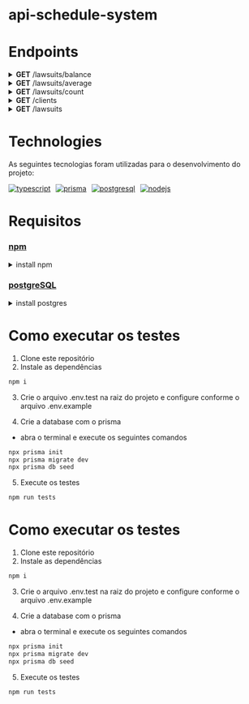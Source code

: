 # api-schedule-system

# Endpoints

<div>
  <details>
    <summary><strong>GET</strong> /lawsuits/balance</summary>
    <div>
      <p> Usado para calcular a soma dos valores dos processos de um cliente </p>
      <div>
        <p> Aceita o envio dos parâmetros 'isActive' e 'clientId' via query string </p>
        <br>
        <ul>
          <li>
          O parâmetro 'isActive' é um filtro para o estado dos processos. Se o valor fornecido é true, retorna balanço de processo ativos. Se false, retorna o balanço de processos inativos. Qualquer outro valor retorna o balanço geral.
          </li>
          <li>
            O parâmetro 'clientId' filtra os processos por cliente.
          </li>
        </ul>
      </div>
    </div>
    <br>
    O formato de saída é:

    ```json 
      {"total": "R$ 1000,00"}
    ```
  </details>

  <details>
    <summary><strong>GET</strong> /lawsuits/average</summary>
    <div>
      <p> Usado para calcular a média de valores dos processos existentes </p>
      <div>
        <p> Aceita o envio dos parâmetros 'state' e 'clientId' via query string </p>
        <br>
        <ul>
          <li>
          O parâmetro 'state' filtra os processos pelo estado no qual este estes estão baseados. Quando fornecido, a média de valores retornada é correspondente apenas ao estado.
          </li>
          <li>
            O parâmetro 'clientId' filtra os processos por cliente.
          </li>
        </ul>
      </div>
    </div>
    <br>
    O formato de saída é:

    ```json 
      {"total": "R$ 1000,00"}
    ```
  </details>

  <details>
    <summary><strong>GET</strong> /lawsuits/count</summary>
    <div>
      <p> Usado para obter a quantidade de processos existentes com valores maiores do que o fornecido </p>
      <div>
        <p> É obrigatório fornecer o parâmetro 'minCharge' via query string</p>
        <br>
        <ul>
          <li>
          O parâmetro 'minCharge' fornece um filtro para que o programa retorne todos os processos que tenham valores maiores do que este.
          </li>
        </ul>
      </div>
    </div>
    <br>
    O formato de saída é:

    ```json 
      {"lawsuitCount": 2}
    ```
  </details>

  <details>
    <summary><strong>GET</strong> /clients</summary>
    <div>
      <p> Usado para obter uma lista com todos os clientes e seus respectivos processos</p>
      <div>
        <p> Aceita o parâmetro 'onlyState' via query string </p>
        <br>
        <ul>
          <li>
          O parâmetro 'onlyState' funciona como um filtro por estado para os processos dos clientes. O valor padrão do onlyState é 'true',o que filtra os processoss para que só seja retornado aqueles que estão no mesmo estado a qual a empresa pertence. Quando fornecido o valor 'false', todos os processos da empresa sao retornados!.
          </li>
        </ul>
      </div>
    </div>
    <br>
    O formato de saída é:

    ```json 
      [
        {
          "id": 2,
          "name": "Empresa A",
          "cnpj": "00000000001",
          "state": "Rio de Janeiro",
          "Lawsuit": [
            {
              "id": 21,
              "initialism": "00001CIVELRJ",
              "isActive": true,
              "createdAt": "2007-10-10T03:00:00.000Z",
              "charge": 20000000,
              "state": "Rio de Janeiro",
              "clientId": 2
            },
            {
              "id": 24,
              "initialism": "00004CIVELRJ",
              "isActive": false,
              "createdAt": "2007-11-10T03:00:00.000Z",
              "charge": 2000000,
              "state": "Rio de Janeiro",
              "clientId": 2
            }
          ]
        },
      ]
    ```
  </details>

  <details>
    <summary><strong>GET</strong> /lawsuits</summary>
    <div>
      <p> Usado para obter uma lista de processos </p>
      <div>
        <p> Aceita os parâmetros 'initialism', 'startDate' e 'endDate' </p>
        <br>
        <ul>
          <li>
            O parâmetro 'initialism' funciona como um filtro para que o programa retorne apenas os processos que contêm o trecho fornecido em seu acrônimo. Por exemplo, se for fornecido 'TRAB' nesse parâmetro, um processo com acrônimo '00010TRABAM' seria incluído no retorno, enquando um processo com acrônimo ”00004CIVELRJ” não.
          </li>
          <li>
            O parâmetro 'startDate' funciona como um filtro para que o programa retorne apenas processos que tenham começado após a data fornecida. O formato de entrada é DD-MM-YYYY
          </li>
          <li>
            O parâmetro 'endDate' funciona como um filtro para que o programa retorne apenas processos que tenham começado antes da data fornecida. O formato de entrada é DD-MM-YYYY
          </li>
        </ul>
      </div>
    </div>
    <br>
    O formato de saída é:

    ```json 
      [
        {
          "id": 21,
          "initialism": "00001CIVELRJ",
          "isActive": true,
          "createdAt": "2007-10-10T03:00:00.000Z",
          "charge": 20000000,
          "state": "Rio de Janeiro",
          "clientId": 2
        },
        {
          "id": 24,
          "initialism": "00004CIVELRJ",
          "isActive": false,
          "createdAt": "2007-11-10T03:00:00.000Z",
          "charge": 2000000,
          "state": "Rio de Janeiro",
          "clientId": 2
        }
      ]
    ```
  </details>
</div>

# Technologies

As seguintes tecnologias foram utilizadas para o desenvolvimento do projeto:

<div style="display: flex; gap: 10px;" >
  <a href="https://www.typescriptlang.org/" target="_blank" rel="noreferrer">
    <img src="https://img.shields.io/badge/TypeScript-007ACC?style=for-the-badge&logo=typescript&logoColor=white" alt="typescript" />
  </a>
  <a href="https://www.prisma.io/" target="_blank" rel="noreferrer">
    <img src="https://img.shields.io/badge/Prisma-3982CE?style=for-the-badge&logo=Prisma&logoColor=white" alt="prisma" />
  </a>
  <a href="https://www.postgresql.org" target="_blank" rel="noreferrer">
    <img src="https://img.shields.io/badge/PostgreSQL-316192?style=for-the-badge&logo=postgresql&logoColor=white" alt="postgresql" />
  </a>
  <a href="https://nodejs.org" target="_blank" rel="noreferrer">
    <img src="https://img.shields.io/badge/Node.js-339933?style=for-the-badge&logo=nodedotjs&logoColor=white" alt="nodejs" />
  </a>
</div>

# Requisitos

### [npm](https://www.npmjs.com/)

<details>
    <summary>install npm</summary>
  </br>

```bash
wget -qO- <https://raw.githubusercontent.com/nvm-sh/nvm/v0.38.0/install.sh> | bash
## Or this command
wget -qO- https://raw.githubusercontent.com/nvm-sh/nvm/v0.38.0/install.sh | bash
# Close and open terminal
nvm install --lts
nvm use --lts
# Verify node version
node --version # Must show v14.16.1
# Verify npm version
npm -v
```

</details>

### [postgreSQL](https://www.postgresql.org/)

<details>
    <summary>install postgres</summary>
    <br>

```bash
sudo apt install postgresql postgresql-contrib
```

</details>

# Como executar os testes

1. Clone este repositório
2. Instale as dependências

```bash
npm i
```

3. Crie o arquivo .env.test na raiz do projeto e configure conforme o arquivo .env.example

4. Crie a database com o prisma

- abra o terminal e execute os seguintes comandos

```bash
npx prisma init
npx prisma migrate dev
npx prisma db seed
```

5. Execute os testes

```bash
npm run tests
```

# Como executar os testes

1. Clone este repositório
2. Instale as dependências

```bash
npm i
```

3. Crie o arquivo .env.test na raiz do projeto e configure conforme o arquivo .env.example

4. Crie a database com o prisma

- abra o terminal e execute os seguintes comandos

```bash
npx prisma init
npx prisma migrate dev
npx prisma db seed
```

5. Execute os testes

```bash
npm run tests
```